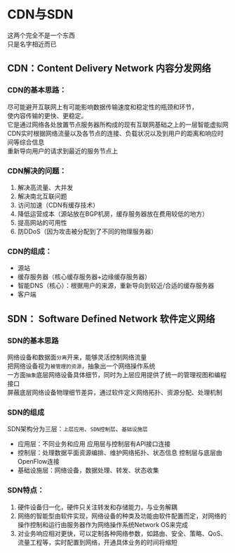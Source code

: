 # CDN与SDN

这两个完全不是一个东西  
只是名字相近而已 
 
## CDN：Content Delivery Network 内容分发网络  
  
### CDN的基本思路：

尽可能避开互联网上有可能影响数据传输速度和稳定性的瓶颈和环节，  
使内容传输的更快、更稳定。  
它是通过网络各处放置节点服务器所构成的现有互联网基础之上的一层智能虚拟网  
CDN实时根据网络流量以及各节点的连接、负载状况以及到用户的距离和响应时间等综合信息  
重新导向用户的请求到最近的服务节点上  
  
### CDN解决的问题：

1. 解决高流量、大并发  
2. 解决南北互联问题  
3. 访问加速（CDN有缓存技术）  
4. 降低运营成本（源站放在BGP机房，缓存服务器放在费用较低的地方）  
5. 提高网站的可用性  
6. 防DDoS（因为攻击被分配到了不同的物理服务器）  


### CDN的组成：

* 源站  
* 缓存服务器（核心缓存服务器+边缘缓存服务器）  
* 智能DNS（核心）：根据用户的来源，重新导向到较近/合适的缓存服务器
* 客户端


## SDN： Software Defined Network 软件定义网络

### SDN的基本思路

网络设备和数据面`分离`开来，能够灵活控制网络流量  
把网络设备视为`被管理的资源`，抽象出一个网络操作系统  
一方面`抽象`底层网络设备具体细节，同时为上层应用提供了统一的管理视图和编程接口  
屏蔽底层网络设备物理细节差异，通过软件定义网络拓扑、资源分配、处理机制  

### SDN的组成
SDN架构分为三层：`上层应用`、`SDN控制层`、`基础设施层 ` 

* 应用层：不同业务和应用 应用层与控制层有API接口连接  
* 控制层：处理数据平面资源编排、维护网络拓扑、状态信息  控制层与底层由OpenFlow连接  
* 基础设施层：网络设备，数据处理、转发、状态收集  

### SDN特点：

1. 硬件设备归一化，硬件只关注转发和存储能力，与业务解耦  
2. 网络的智能型由软件实现，网络设备的种类及功能由软件配置而定，对网络的操作控制和运行由服务器作为网络操作系统Network OS来完成  
3. 对业务响应相对更快，可以定制各种网络参数，如路由、安全、策略、QoS、流量工程等，实时配置到网络，开通具体业务的时间将缩短  

